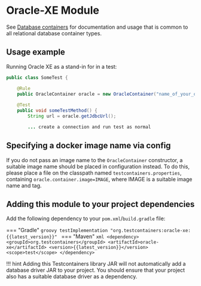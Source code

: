 # Oracle-XE Module

See [Database containers](./index.md) for documentation and usage that is common to all relational database container types.

## Usage example

Running Oracle XE as a stand-in for in a test:

```java
public class SomeTest {

    @Rule
    public OracleContainer oracle = new OracleContainer("name_of_your_oracle_xe_image");
    
    @Test
    public void someTestMethod() {
        String url = oracle.getJdbcUrl();

        ... create a connection and run test as normal
```

## Specifying a docker image name via config

If you do not pass an image name to the `OracleContainer` constructor, a suitable image name should be placed in
configuration instead.
To do this, please place a file on the classpath named `testcontainers.properties`,
containing `oracle.container.image=IMAGE`, where IMAGE is a suitable image name and tag.

## Adding this module to your project dependencies

Add the following dependency to your `pom.xml`/`build.gradle` file:

=== "Gradle"
    ```groovy
    testImplementation "org.testcontainers:oracle-xe:{{latest_version}}"
    ```
=== "Maven"
    ```xml
    <dependency>
        <groupId>org.testcontainers</groupId>
        <artifactId>oracle-xe</artifactId>
        <version>{{latest_version}}</version>
        <scope>test</scope>
    </dependency>
    ```

!!! hint
    Adding this Testcontainers library JAR will not automatically add a database driver JAR to your project. You should ensure that your project also has a suitable database driver as a dependency.


